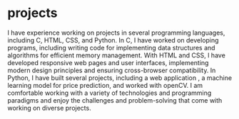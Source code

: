 # projects

I have experience working on projects in several programming languages, including C, HTML, CSS, and Python. In C, I have worked on developing programs, including writing code for implementing data structures and algorithms for efficient memory management. With HTML and CSS, I have developed responsive web pages and user interfaces, implementing modern design principles and ensuring cross-browser compatibility. In Python, I have built several projects, including a web application , a machine learning model for price prediction, and worked with openCV. I am comfortable working with a variety of technologies and programming paradigms and enjoy the challenges and problem-solving that come with working on diverse projects.
